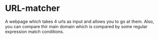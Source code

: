 # URL-matcher
A webpage which takes 4 urls as input and allows you to go at them. Also, you can compare thir main domain which is compared by some regular expression match conditions.
